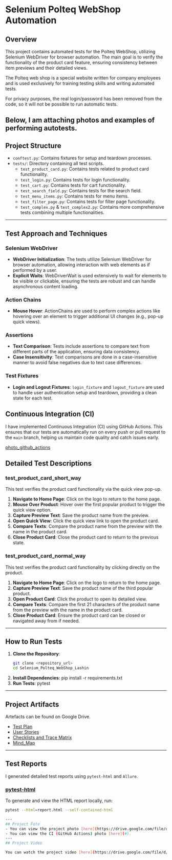 # Selenium Polteq WebShop Automation

## Overview
This project contains automated tests for the Polteq WebShop, utilizing Selenium WebDriver for browser automation. The main goal is to verify the functionality of the product card feature, ensuring consistency between item previews and their detailed views.

The Polteq web shop is a special website written for company employees and is used exclusively for training testing skills and writing automated tests. 

For privacy purposes, the real login/password has been removed from the code, so it will not be possible to run automatic tests.

Below, I am attaching photos and examples of performing autotests.
---
## Project Structure

- `conftest.py`: Contains fixtures for setup and teardown processes.
- `tests/`: Directory containing all test scripts.
  - `test_product_card.py`: Contains tests related to product card functionality.
  - `test_login.py`: Contains tests for login functionality.
  - `test_cart.py`: Contains tests for cart functionality.
  - `test_search_field.py`: Contains tests for the search field.
  - `test_menu_items.py`: Contains tests for menu items.
  - `test_filter_page.py`: Contains tests for filter page functionality.
  - `test_complex.py` & `test_complex2.py`: Contains more comprehensive tests combining multiple functionalities.
---
## Test Approach and Techniques

### Selenium WebDriver

- **WebDriver Initialization**: The tests utilize Selenium WebDriver for browser automation, allowing interaction with web elements as if performed by a user.
- **Explicit Waits**: WebDriverWait is used extensively to wait for elements to be visible or clickable, ensuring the tests are robust and can handle asynchronous content loading.

### Action Chains

- **Mouse Hover**: ActionChains are used to perform complex actions like hovering over an element to trigger additional UI changes (e.g., pop-up quick views).

### Assertions

- **Text Comparison**: Tests include assertions to compare text from different parts of the application, ensuring data consistency.
- **Case Insensitivity**: Text comparisons are done in a case-insensitive manner to avoid false negatives due to text case differences.

### Test Fixtures

- **Login and Logout Fixtures**: `login_fixture` and `logout_fixture` are used to handle user authentication setup and teardown, providing a clean state for each test.

## Continuous Integration (CI)

I have implemented Continuous Integration (CI) using GitHub Actions. This ensures that our tests are automatically run on every push or pull request to the `main` branch, helping us maintain code quality and catch issues early.

[photo_github_actions](https://drive.google.com/file/d/17g_aE7-ORcpqNbzI8XSFPGCnUp9K5ji3/view?usp=sharing)

## Detailed Test Descriptions

### test_product_card_short_way

This test verifies the product card functionality via the quick view pop-up.

1. **Navigate to Home Page**: Click on the logo to return to the home page.
2. **Mouse Over Product**: Hover over the first popular product to trigger the quick view option.
3. **Capture Preview Text**: Save the product name from the preview.
4. **Open Quick View**: Click the quick view link to open the product card.
5. **Compare Texts**: Compare the product name from the preview with the name in the product card.
6. **Close Product Card**: Close the product card to return to the previous state.

### test_product_card_normal_way

This test verifies the product card functionality by clicking directly on the product.

1. **Navigate to Home Page**: Click on the logo to return to the home page.
2. **Capture Preview Text**: Save the product name of the third popular product.
3. **Open Product Card**: Click the product to open its detailed view.
4. **Compare Texts**: Compare the first 21 characters of the product name from the preview with the name in the product card.
5. **Close Product Card**: Ensure the product card can be closed or navigated away from if needed.
---
## How to Run Tests

1. **Clone the Repository**:
   ```sh
   git clone <repository_url>
   cd Selenium_Polteq_WebShop_Lashin
2. **Install Dependencies**:
  pip install -r requirements.txt
3. **Run Tests**:
   pytest
---
## Project Artifacts
Artefacts can be found on Google Drive.

- <a href="https://docs.google.com/document/d/1mu7r23lQwvueH1c_ltrmVmpEzFx3lkqlwZ1kSe0A0x4/edit?usp=sharing" target="_blank">Test Plan</a>
- <a href="https://docs.google.com/spreadsheets/d/1f4Q8VN6Gufj0R72tmPBWx7tXoL7sAcTbXJKIx3ZEtRk/edit?usp=sharing" target="_blank">User Stories</a>
- <a href="https://docs.google.com/spreadsheets/d/1bLJAJp9h3iQc03_BMJ5PXBq2RVoE54kseyUYoxY_feQ/edit?usp=sharing" target="_blank">Checklists and Trace Matrix</a>
- <a href="https://vnlashin-tester.github.io/Mind_Map/markmap.html" target="_blank">Mind_Map</a> 
---
## Test Reports

I generated detailed test reports using `pytest-html` and `Allure`.

### [pytest-html](https://drive.google.com/file/d/1BhHSUf5RCV2NeKoZVlgSVAp0XJeE2rlQ/view?usp=sharing)

To generate and view the HTML report locally, run:

```sh
pytest --html=report.html --self-contained-html

---
## Project Foto
- You can view the project photo [here](https://drive.google.com/file/d/16NlwY4c6LlZIT03l575fhe9UNs3B_iCp/view?usp=sharing).
- You can view the CI (GitHub Actions) photo [here](#).
---
## Project Video

You can watch the project video [here](https://drive.google.com/file/d/1WYFYeKUsBqskbnGyemiqKeKtWVNvv30N/view?usp=sharing).
